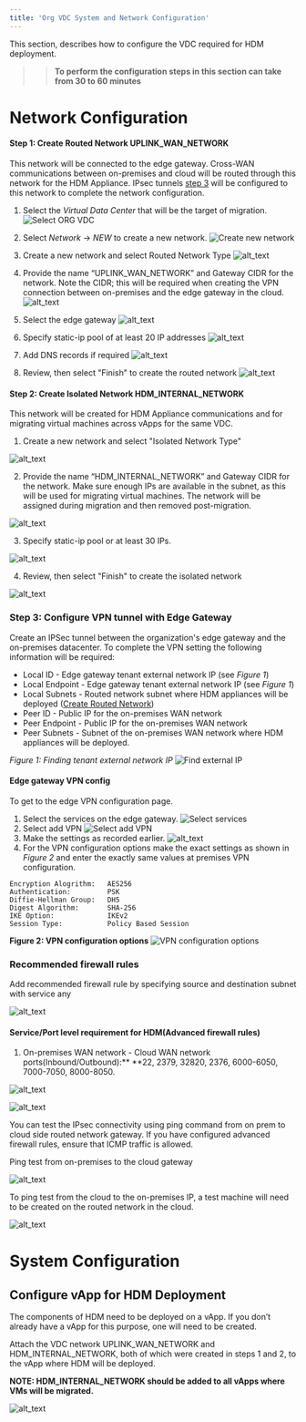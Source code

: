 ```yaml
---
title: 'Org VDC System and Network Configuration'
---
```


This section, describes how to configure the VDC required for HDM deployment.

>> **To perform the configuration steps in this section can take from 30 to 60 minutes**

# Network Configuration

#### <a name="create-routed-network"> Step 1: Create Routed Network UPLINK_WAN_NETWORK</a>

This network will be connected to the edge gateway. Cross-WAN communications between on-premises and cloud will be routed through this network for the HDM Appliance. IPsec tunnels [step 3](#configure-vpn-tunnel-edge) will be configured to this network to complete the network configuration.

1. Select the _Virtual Data Center_ that will be the target of migration.
![Select ORG VDC](images/select-vdc.png?classes=content-img "Select Org VDC")

1. Select _Network_ -> _NEW_ to create a new network.
![Create new network](images/create-new-network.png?classes=content-img "Create new network")
1. Create a new network and select Routed Network Type
![alt_text](images/image4.png?classes=content-img "image_tooltip")

1. Provide the name “UPLINK_WAN_NETWORK” and Gateway CIDR for the network. Note the CIDR; this will be required when creating the VPN connection between on-premises and the edge gateway in the cloud.
![alt_text](images/image3.png?classes=content-img "image_tooltip")

1. Select the edge gateway 
![alt_text](images/image1.png?classes=content-img "image_tooltip")

1. Specify static-ip pool of at least 20 IP addresses
![alt_text](images/image8.png?classes=content-img "image_tooltip")

1. Add DNS records if required
![alt_text](images/image12.png?classes=content-img "image_tooltip")

1. Review, then select "Finish" to create the routed network
![alt_text](images/image14.png?classes=content-img "image_tooltip")

#### <a name="create-isolated-network">Step 2: Create Isolated Network HDM_INTERNAL_NETWORK</a>
    
This network will be created for HDM Appliance communications and for migrating virtual machines across vApps for the same VDC.

1. Create a new network and select "Isolated Network Type"

![alt_text](images/image18.png "image_tooltip")

2. Provide the name “HDM_INTERNAL_NETWORK” and Gateway CIDR for the network. Make sure enough IPs are available in the subnet, as this will be used for migrating virtual machines. The network will be assigned during migration and then removed post-migration.

![alt_text](images/image6.png "image_tooltip")

3. Specify static-ip pool or at least 30 IPs.

![alt_text](images/image5.png "image_tooltip")

4. Review, then select "Finish" to create the isolated network

![alt_text](images/image9.png "image_tooltip")

### <a name="configure-vpn-tunnel-edge"> Step 3: Configure VPN tunnel with Edge Gateway </a>

Create an IPSec tunnel between the organization's edge gateway and the on-premises datacenter. To complete the VPN setting the following information will be required:

*   Local ID - Edge gateway tenant external network IP (see _Figure 1_)
*   Local Endpoint - Edge gateway tenant external network IP (see _Figure 1_)
*   Local Subnets - Routed network subnet where HDM appliances will be deployed ([Create Routed Network](#create-routed-network))
*   Peer ID - Public IP for the on-premises WAN network
*   Peer Endpoint - Public IP for the on-premises WAN network
*   Peer Subnets - Subnet of the on-premises WAN network where HDM appliances will be deployed.

_Figure 1: Finding tenant external network IP_
![Find external IP](images/external-ip.png?classes=content-img "Find external IP")
#### Edge gateway VPN config 
To get to the edge VPN configuration page.
1. Select the services on the edge gateway. 
![Select services](images/select-service.png?classes=content-img "select services")
1. Select add VPN
![Select add VPN](images/select-add-vpn.png?classes=content-img "select add vpn")
1. Make the settings as recorded earlier.
![alt_text](images/image15.png "image_tooltip")
1. For the VPN configuration options make the exact settings as shown in *Figure 2* and enter the exactly same values at premises VPN configuration.
```
Encryption Alogrithm:   AES256
Authentication:         PSK
Diffie-Hellman Group:   DH5
Digest Algorithm:       SHA-256
IKE Option:             IKEv2
Session Type:           Policy Based Session
```
__Figure 2: VPN configuration options__
![VPN configuration options](images/vpn-settings.png?classes=content-img "VPN config")

### Recommended firewall rules

Add recommended firewall rule by specifying source and destination subnet with service any

![alt_text](images/image2.png "image_tooltip")

#### Service/Port level requirement for HDM(Advanced firewall rules)

1. On-premises WAN network - Cloud WAN network ports(Inbound/Outbound):** **22, 2379, 32820, 2376, 6000-6050, 7000-7050, 8000-8050.

![alt_text](images/image10.png "image_tooltip")

![alt_text](images/image17.png "image_tooltip")

You can test the IPsec connectivity using ping command from on prem to cloud side routed network gateway. If you have configured advanced firewall rules, ensure that ICMP traffic is allowed.

Ping test from on-premises to the cloud gateway

![alt_text](images/image7.png "image_tooltip")

To ping test from the cloud to the on-premises IP, a test machine will need to be created on the routed network in the cloud.

![alt_text](images/image16.png "image_tooltip")

# System Configuration

## Configure vApp for HDM Deployment

The components of HDM need to be deployed on a vApp. If you don’t already have a vApp for this purpose, one will need to be created.

Attach the VDC network UPLINK_WAN_NETWORK and HDM_INTERNAL_NETWORK, both of which were created in steps 1 and 2, to the vApp where HDM will be deployed. 

**NOTE: HDM_INTERNAL_NETWORK should be added to all vApps where VMs will be migrated.**

![alt_text](images/image11.png "image_tooltip")